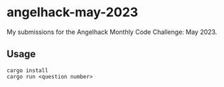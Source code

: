 # angelhack-may-2023
My submissions for the Angelhack Monthly Code Challenge: May 2023.

## Usage
```
cargo install
cargo run <question number>
```
